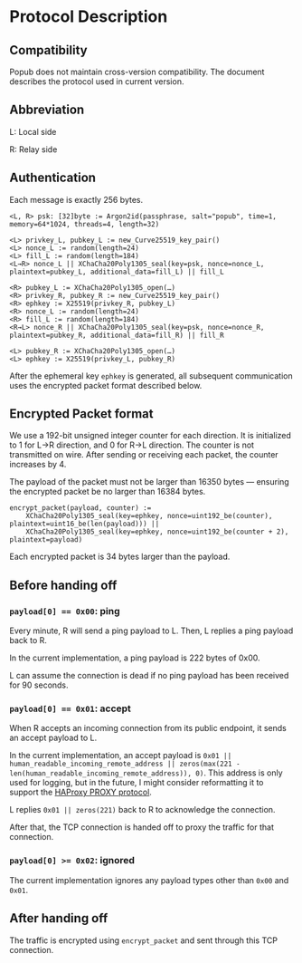 # Protocol Description

## Compatibility

Popub does not maintain cross-version compatibility. The document describes the protocol used in current version.

## Abbreviation

L: Local side

R: Relay side

## Authentication

Each message is exactly 256 bytes.

```
<L, R> psk: [32]byte := Argon2id(passphrase, salt="popub", time=1, memory=64*1024, threads=4, length=32)

<L> privkey_L, pubkey_L := new_Curve25519_key_pair()
<L> nonce_L := random(length=24)
<L> fill_L := random(length=184)
<L→R> nonce_L || XChaCha20Poly1305_seal(key=psk, nonce=nonce_L, plaintext=pubkey_L, additional_data=fill_L) || fill_L

<R> pubkey_L := XChaCha20Poly1305_open(…)
<R> privkey_R, pubkey_R := new_Curve25519_key_pair()
<R> ephkey := X25519(privkey_R, pubkey_L)
<R> nonce_L := random(length=24)
<R> fill_L := random(length=184)
<R→L> nonce_R || XChaCha20Poly1305_seal(key=psk, nonce=nonce_R, plaintext=pubkey_R, additional_data=fill_R) || fill_R

<L> pubkey_R := XChaCha20Poly1305_open(…)
<L> ephkey := X25519(privkey_L, pubkey_R)
```

After the ephemeral key `ephkey` is generated, all subsequent communication uses the encrypted packet format described below.

## Encrypted Packet format

We use a 192-bit unsigned integer counter for each direction. It is initialized to 1 for L→R direction, and 0 for R→L direction. The counter is not transmitted on wire. After sending or receiving each packet, the counter increases by 4.

The payload of the packet must not be larger than 16350 bytes — ensuring the encrypted packet be no larger than 16384 bytes.

```
encrypt_packet(payload, counter) :=
    XChaCha20Poly1305_seal(key=ephkey, nonce=uint192_be(counter), plaintext=uint16_be(len(payload))) ||
    XChaCha20Poly1305_seal(key=ephkey, nonce=uint192_be(counter + 2), plaintext=payload)
```

Each encrypted packet is 34 bytes larger than the payload.

## Before handing off

### `payload[0] == 0x00`: ping

Every minute, R will send a ping payload to L. Then, L replies a ping payload back to R.

In the current implementation, a ping payload is 222 bytes of 0x00.

L can assume the connection is dead if no ping payload has been received for 90 seconds.

### `payload[0] == 0x01`: accept

When R accepts an incoming connection from its public endpoint, it sends an accept payload to L.

In the current implementation, an accept payload is `0x01 || human_readable_incoming_remote_address || zeros(max(221 - len(human_readable_incoming_remote_address)), 0)`. This address is only used for logging, but in the future, I might consider reformatting it to support the [HAProxy PROXY protocol](https://www.haproxy.org/download/3.0/doc/proxy-protocol.txt).

L replies `0x01 || zeros(221)` back to R to acknowledge the connection.

After that, the TCP connection is handed off to proxy the traffic for that connection.

### `payload[0] >= 0x02`: ignored

The current implementation ignores any payload types other than `0x00` and `0x01`.

## After handing off

The traffic is encrypted using `encrypt_packet` and sent through this TCP connection.
